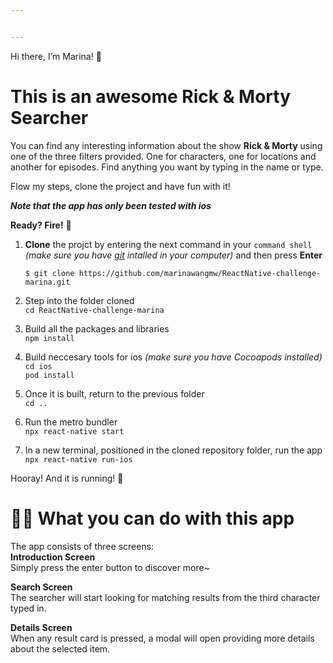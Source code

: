```yaml
---


---
```


<p>Hi there, I’m Marina! 👋</p>
<h1 id="this-is-an-awesome-rick--morty-searcher">This is an awesome Rick &amp; Morty Searcher</h1>
<p>You can find any interesting information about the show <strong>Rick &amp; Morty</strong> using one of the three filters provided. One for characters, one for locations and another for episodes. Find anything you want by typing in the name or type.</p>
<p>Flow my steps, clone the project and have fun with it!</p>
<p><em><strong>Note that the app has only been tested with ios</strong></em></p>
<p><strong>Ready? Fire!</strong> 🚀</p>
<ol>
<li>
<p><strong>Clone</strong>  the projct by entering the next command in your  <code>command shell</code>  <em>(make sure you have  <a href="https://git-scm.com/downloads" title="https://git-scm.com/downloads">git</a>  intalled in your computer)</em>  and then press  <strong>Enter</strong></p>
<p><code>$ git clone https://github.com/marinawangmw/ReactNative-challenge-marina.git</code></p>
</li>
<li>
<p>Step into the folder cloned<br>
<code>cd ReactNative-challenge-marina</code></p>
</li>
<li>
<p>Build all the packages and libraries<br>
<code>npm install</code></p>
</li>
<li>
<p>Build neccesary tools for ios <em>(make sure you have Cocoapods installed)</em><br>
<code>cd ios</code><br>
<code>pod install</code></p>
</li>
<li>
<p>Once it is built, return to the previous folder<br>
<code>cd ..</code></p>
</li>
<li>
<p>Run the metro bundler<br>
<code>npx react-native start</code></p>
</li>
<li>
<p>In a new terminal, positioned in the cloned repository folder, run the app<br>
<code>npx react-native run-ios</code></p>
</li>
</ol>
<p>Hooray! And it is running! 🌹</p>
<h1 id="🕵️‍♀️-what-you-can-do-with-this-app">🕵️‍♀️ What you can do with this app</h1>
<p>The app consists of three screens:<br>
<strong>Introduction Screen</strong><br>
Simply press the enter button to discover more~</p>
<p><strong>Search Screen</strong><br>
The searcher will start looking for matching results from the third character typed in.</p>
<p><strong>Details Screen</strong><br>
When any result card is pressed, a modal will open providing more details about the selected item.</p>

